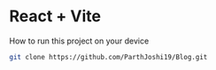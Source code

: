 # React + Vite

How to run this project on your device 

``` bash
git clone https://github.com/ParthJoshi19/Blog.git
```

